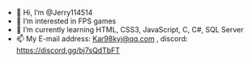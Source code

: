 - 👋 Hi, I’m @Jerry114514
- 👀 I’m interested in FPS games
- 🌱 I’m currently learning HTML, CSS3, JavaScript, C, C#, SQL Server
- 📫 My E-mail address: Kar98kyj@qq.com , discord: https://discord.gg/bj7sQdTbFT

<!---
Jerry114514/Jerry114514 is a ✨ special ✨ repository because its `README.md` (this file) appears on your GitHub profile.
You can click the Preview link to take a look at your changes.
--->
